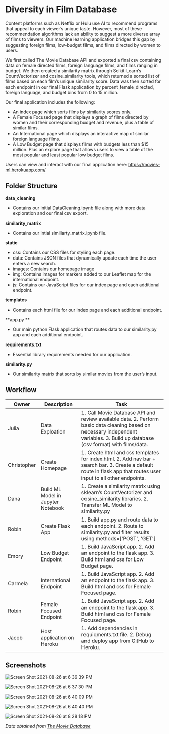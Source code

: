 # Diversity in Film Database

Content platforms such as Netflix or Hulu use AI to recommend programs that appeal to each viewer’s unique taste. However, most of these recommendation algorithms lack an ability to suggest a more diverse array of films to viewers. Our machine learning application bridges this gap by suggesting foreign films, low-budget films, and films directed by women to users. 

We first called The Movie Database API and exported a final csv containing data on female directed films, foreign language films, and films ranging in budget. We then created a similarity matrix through Scikit-Learn’s CountVectorizer and cosine_similarity tools, which returned a sorted list of films based on each film’s unique similarity score. Data was then sorted for each endpoint in our final Flask application by percent_female_directed, foreign language, and budget bins from 0 to 15 million.

Our final application includes the following:
- An index page which sorts films by similarity scores only. 
- A Female Focused page that displays a graph of films directed by women and their corresponding budget and revenue, plus a table of similar films.
- An International page which displays an interactive map of similar foreign language films.
- A Low Budget page that displays films with budgets less than $15 million. Plus an explore page that allows users to view a table of the most popular and least popular low budget films.

Users can view and interact with our final application here: https://movies-ml.herokuapp.com/

## Folder Structure

**data_cleaning**
-	Contains our initial DataCleaning.ipynb file along with more data exploration and our final csv export.

**similarity_matrix**
-	Contains our intial similiarty_matrix.ipynb file.

**static**
-	css: Contains our CSS files for styling each page.
-	data: Contains JSON files that dynamically update each time the user enters a new search. 
-	images: Contains our homepage image
-	img: Contains images for markers added to our Leaflet map for the international endpoint.
-	js: Contains our JavaScript files for our index page and each additional endpoint.

**templates**
-	Contains each html file for our index page and each additional endpoint.

**app.py **
-	Our main python Flask application that routes data to our similarity.py app and each additional endpoint.

**requirements.txt**
-	Essential library requirements needed for our application.

**similarity.py**
-	Our similarity matrix that sorts by similar movies from the user’s input.  

## Workflow
Owner | Description | Task
------|-------------|-----
Julia | Data Exploation | 1. Call Movie Database API and review available data. 2. Perform basic data cleaning based on necessary independent variables. 3. Build up database (csv format) with films/data.
Christopher | Create Homepage | 1. Create html and css templates for index.html. 2. Add nav bar + search bar. 3. Create a default route in flask app that routes user input to all other endpoints.
Dana | Build ML Model in Jupyter Notebook | 1. Create a similarity matrix using sklearn’s CountVectorizer and cosine_similarity libraries. 2. Transfer ML Model to similarity.py
Robin | Create Flask App | 1. Build app.py and route data to each endpoint. 2. Route to similarity.py and filter results using methods=['POST', 'GET']
Emory | Low Budget Endpoint | 1. Build JavaScript app. 2. Add an endpoint to the flask app. 3. Build html and css for Low Budget page.
Carmela | International Endpoint | 1. Build JavaScript app. 2. Add an endpoint to the flask app. 3. Build html and css for Female Focused page. 
Robin | Female Focused Endpoint | 1. Build JavaScript app. 2. Add an endpoint to the flask app. 3. Build html and css for Female Focused page.
Jacob | Host application on Heroku | 1. Add dependencies in requiqments.txt file. 2. Debug and deploy app from GitHub to Heroku.


## Screenshots 
![Screen Shot 2021-08-26 at 6 36 39 PM](https://user-images.githubusercontent.com/26308909/131066166-1bb79c15-40e8-45fc-8fda-b3fe58b423f4.png)

![Screen Shot 2021-08-26 at 6 37 30 PM](https://user-images.githubusercontent.com/26308909/131066179-6d0ef95a-9508-4ffb-9e1d-701a8ffece71.png)

![Screen Shot 2021-08-26 at 6 40 09 PM](https://user-images.githubusercontent.com/26308909/131066190-85177193-e1b7-4b9d-a523-ad4483b4bc51.png)

![Screen Shot 2021-08-26 at 6 40 40 PM](https://user-images.githubusercontent.com/26308909/131066200-b03aa624-68b3-43d9-807d-e5b075b1068e.png)

![Screen Shot 2021-08-26 at 8 28 18 PM](https://user-images.githubusercontent.com/26308909/131067407-d8ee14bc-880e-4868-9fbd-fccbe0067a7a.png)

_Data obtained from [The Movie Database](https://www.themoviedb.org/)_











